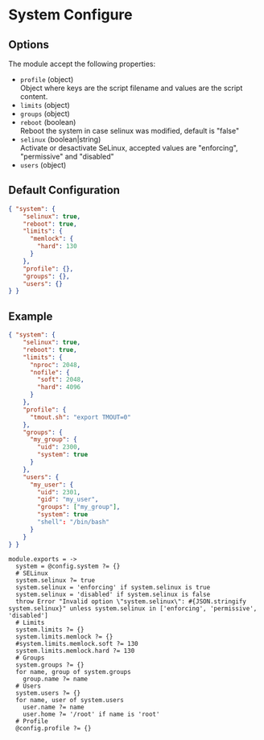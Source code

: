 
# System Configure

## Options

The module accept the following properties:

* `profile` (object)   
  Object where keys are the script filename and values are the script content.    
* `limits` (object)   
* `groups` (object)   
* `reboot` (boolean)   
  Reboot the system in case selinux was modified, default is "false"
* `selinux` (boolean|string)   
  Activate or desactivate SeLinux, accepted values are "enforcing", "permissive" and "disabled"
* `users` (object)   

## Default Configuration

```json
{ "system": {
    "selinux": true,
    "reboot": true,
    "limits": {
      "memlock": {
        "hard": 130
      }
    },
    "profile": {},
    "groups": {},
    "users": {}
} }
```

## Example

```json
{ "system": {
    "selinux": true,
    "reboot": true,
    "limits": {
      "nproc": 2048,
      "nofile": {
        "soft": 2048,
        "hard": 4096
      }
    },
    "profile": {
      "tmout.sh": "export TMOUT=0"
    },
    "groups": {
      "my_group": {
        "uid": 2300,
        "system": true
      }
    },
    "users": {
      "my_user": {
        "uid": 2301,
        "gid": "my_user",
        "groups": ["my_group"],
        "system": true
        "shell": "/bin/bash"
      }
    }
} }
```

    module.exports = ->
      system = @config.system ?= {}
      # SELinux
      system.selinux ?= true
      system.selinux = 'enforcing' if system.selinux is true
      system.selinux = 'disabled' if system.selinux is false
      throw Error "Invalid option \"system.selinux\": #{JSON.stringify system.selinux}" unless system.selinux in ['enforcing', 'permissive', 'disabled']
      # Limits
      system.limits ?= {}
      system.limits.memlock ?= {}
      #system.limits.memlock.soft ?= 130
      system.limits.memlock.hard ?= 130
      # Groups
      system.groups ?= {}
      for name, group of system.groups
        group.name ?= name
      # Users
      system.users ?= {}
      for name, user of system.users
        user.name ?= name
        user.home ?= '/root' if name is 'root'
      # Profile
      @config.profile ?= {}
